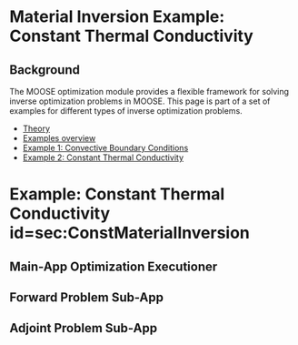 # Material Inversion Example: Constant Thermal Conductivity

## Background

The MOOSE optimization module provides a flexible framework for solving inverse optimization problems in MOOSE.  This page is part of a set of examples for different types of inverse optimization problems.

- [Theory](theory/InvOptTheory.md)
- [Examples overview](examples/index.md)
- [Example 1: Convective Boundary Conditions](materialInv_ConvectiveBC.md)
- [Example 2: Constant Thermal Conductivity](materialInv_ConstK.md)

# Example: Constant Thermal Conductivity id=sec:ConstMaterialInversion

## Main-App Optimization Executioner

## Forward Problem Sub-App

## Adjoint Problem Sub-App
